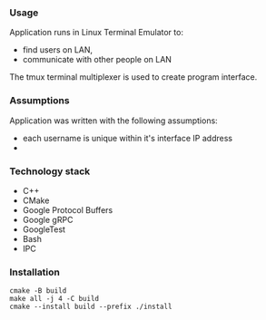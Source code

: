 ### Usage
Application runs in Linux Terminal Emulator to:
- find users on LAN,
- communicate with other people on LAN

The tmux terminal multiplexer is used to create program interface.

### Assumptions
Application was written with the following assumptions:
- each username is unique within it's interface IP address
- 

### Technology stack
- C++
- CMake
- Google Protocol Buffers
- Google gRPC
- GoogleTest
- Bash
- IPC

### Installation
```
cmake -B build
make all -j 4 -C build
cmake --install build --prefix ./install
```